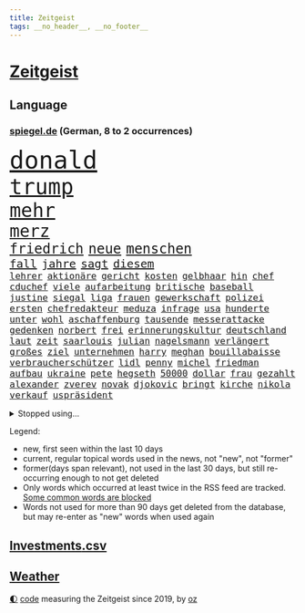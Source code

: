 ```yaml
---
title: Zeitgeist
tags: __no_header__, __no_footer__
---
```


# [Zeitgeist](https://oliz.io/zeitgeist/)

## Language

<h3><a href="https://www.spiegel.de" target="_blank">spiegel.de</a> (German, 8 to 2 occurrences)</h3>
<p style="font-family:monospace">
<span style="font-size:32pt"><a href="news_links.html#donald" class="current">donald</a></span>
<br>
<span style="font-size:28pt"><a href="news_links.html#trump" class="current">trump</a></span>
<br>
<span style="font-size:25pt"><a href="news_links.html#mehr" class="current">mehr</a></span>
<br>
<span style="font-size:22pt"><a href="news_links.html#merz" class="current">merz</a></span>
<br>
<span style="font-size:18pt"><a href="news_links.html#friedrich" class="current">friedrich</a></span>
<span style="font-size:18pt"><a href="news_links.html#neue" class="current">neue</a></span>
<span style="font-size:18pt"><a href="news_links.html#menschen" class="current">menschen</a></span>
<br>
<span style="font-size:15pt"><a href="news_links.html#fall" class="current">fall</a></span>
<span style="font-size:15pt"><a href="news_links.html#jahre" class="current">jahre</a></span>
<span style="font-size:15pt"><a href="news_links.html#sagt" class="current">sagt</a></span>
<span style="font-size:15pt"><a href="news_links.html#diesem" class="current">diesem</a></span>
<br>
<span style="font-size:12pt"><a href="news_links.html#lehrer" class="current">lehrer</a></span>
<span style="font-size:12pt"><a href="news_links.html#aktionäre" class="current">aktionäre</a></span>
<span style="font-size:12pt"><a href="news_links.html#gericht" class="current">gericht</a></span>
<span style="font-size:12pt"><a href="news_links.html#kosten" class="current">kosten</a></span>
<span style="font-size:12pt"><a href="news_links.html#gelbhaar" class="current">gelbhaar</a></span>
<span style="font-size:12pt"><a href="news_links.html#hin" class="current">hin</a></span>
<span style="font-size:12pt"><a href="news_links.html#chef" class="current">chef</a></span>
<span style="font-size:12pt"><a href="news_links.html#cduchef" class="current">cduchef</a></span>
<span style="font-size:12pt"><a href="news_links.html#viele" class="current">viele</a></span>
<span style="font-size:12pt"><a href="news_links.html#aufarbeitung" class="current">aufarbeitung</a></span>
<span style="font-size:12pt"><a href="news_links.html#britische" class="current">britische</a></span>
<span style="font-size:12pt"><a href="news_links.html#baseball" class="current">baseball</a></span>
<span style="font-size:12pt"><a href="news_links.html#justine" class="new">justine</a></span>
<span style="font-size:12pt"><a href="news_links.html#siegal" class="new">siegal</a></span>
<span style="font-size:12pt"><a href="news_links.html#liga" class="current">liga</a></span>
<span style="font-size:12pt"><a href="news_links.html#frauen" class="current">frauen</a></span>
<span style="font-size:12pt"><a href="news_links.html#gewerkschaft" class="current">gewerkschaft</a></span>
<span style="font-size:12pt"><a href="news_links.html#polizei" class="current">polizei</a></span>
<span style="font-size:12pt"><a href="news_links.html#ersten" class="current">ersten</a></span>
<span style="font-size:12pt"><a href="news_links.html#chefredakteur" class="new">chefredakteur</a></span>
<span style="font-size:12pt"><a href="news_links.html#meduza" class="new">meduza</a></span>
<span style="font-size:12pt"><a href="news_links.html#infrage" class="current">infrage</a></span>
<span style="font-size:12pt"><a href="news_links.html#usa" class="current">usa</a></span>
<span style="font-size:12pt"><a href="news_links.html#hunderte" class="current">hunderte</a></span>
<span style="font-size:12pt"><a href="news_links.html#unter" class="current">unter</a></span>
<span style="font-size:12pt"><a href="news_links.html#wohl" class="current">wohl</a></span>
<span style="font-size:12pt"><a href="news_links.html#aschaffenburg" class="new">aschaffenburg</a></span>
<span style="font-size:12pt"><a href="news_links.html#tausende" class="current">tausende</a></span>
<span style="font-size:12pt"><a href="news_links.html#messerattacke" class="new">messerattacke</a></span>
<span style="font-size:12pt"><a href="news_links.html#gedenken" class="current">gedenken</a></span>
<span style="font-size:12pt"><a href="news_links.html#norbert" class="current">norbert</a></span>
<span style="font-size:12pt"><a href="news_links.html#frei" class="current">frei</a></span>
<span style="font-size:12pt"><a href="news_links.html#erinnerungskultur" class="current">erinnerungskultur</a></span>
<span style="font-size:12pt"><a href="news_links.html#deutschland" class="current">deutschland</a></span>
<span style="font-size:12pt"><a href="news_links.html#laut" class="current">laut</a></span>
<span style="font-size:12pt"><a href="news_links.html#zeit" class="current">zeit</a></span>
<span style="font-size:12pt"><a href="news_links.html#saarlouis" class="new">saarlouis</a></span>
<span style="font-size:12pt"><a href="news_links.html#julian" class="current">julian</a></span>
<span style="font-size:12pt"><a href="news_links.html#nagelsmann" class="current">nagelsmann</a></span>
<span style="font-size:12pt"><a href="news_links.html#verlängert" class="current">verlängert</a></span>
<span style="font-size:12pt"><a href="news_links.html#großes" class="current">großes</a></span>
<span style="font-size:12pt"><a href="news_links.html#ziel" class="current">ziel</a></span>
<span style="font-size:12pt"><a href="news_links.html#unternehmen" class="current">unternehmen</a></span>
<span style="font-size:12pt"><a href="news_links.html#harry" class="current">harry</a></span>
<span style="font-size:12pt"><a href="news_links.html#meghan" class="current">meghan</a></span>
<span style="font-size:12pt"><a href="news_links.html#bouillabaisse" class="new">bouillabaisse</a></span>
<span style="font-size:12pt"><a href="news_links.html#verbraucherschützer" class="current">verbraucherschützer</a></span>
<span style="font-size:12pt"><a href="news_links.html#lidl" class="new">lidl</a></span>
<span style="font-size:12pt"><a href="news_links.html#penny" class="current">penny</a></span>
<span style="font-size:12pt"><a href="news_links.html#michel" class="current">michel</a></span>
<span style="font-size:12pt"><a href="news_links.html#friedman" class="current">friedman</a></span>
<span style="font-size:12pt"><a href="news_links.html#aufbau" class="current">aufbau</a></span>
<span style="font-size:12pt"><a href="news_links.html#ukraine" class="current">ukraine</a></span>
<span style="font-size:12pt"><a href="news_links.html#pete" class="current">pete</a></span>
<span style="font-size:12pt"><a href="news_links.html#hegseth" class="current">hegseth</a></span>
<span style="font-size:12pt"><a href="news_links.html#50000" class="current">50000</a></span>
<span style="font-size:12pt"><a href="news_links.html#dollar" class="current">dollar</a></span>
<span style="font-size:12pt"><a href="news_links.html#frau" class="current">frau</a></span>
<span style="font-size:12pt"><a href="news_links.html#gezahlt" class="current">gezahlt</a></span>
<span style="font-size:12pt"><a href="news_links.html#alexander" class="current">alexander</a></span>
<span style="font-size:12pt"><a href="news_links.html#zverev" class="current">zverev</a></span>
<span style="font-size:12pt"><a href="news_links.html#novak" class="current">novak</a></span>
<span style="font-size:12pt"><a href="news_links.html#djokovic" class="current">djokovic</a></span>
<span style="font-size:12pt"><a href="news_links.html#bringt" class="current">bringt</a></span>
<span style="font-size:12pt"><a href="news_links.html#kirche" class="current">kirche</a></span>
<span style="font-size:12pt"><a href="news_links.html#nikola" class="new">nikola</a></span>
<span style="font-size:12pt"><a href="news_links.html#verkauf" class="current">verkauf</a></span>
<span style="font-size:12pt"><a href="news_links.html#uspräsident" class="current">uspräsident</a></span>
</p>
<details>
<summary>Stopped using...</summary>
<p class="former" style="font-size:12pt">
angela(1555) merkel(1555) befinden(1554) evakuiert(1554) gefährliche(1554) also(1553) amsterdam(1553) belarus(1553) beobachten(1553) hsv(1553) hört(1553) brüssel(1552) märz(1552) sv(1552) unabhängige(1552) wechseln(1552) arbeitnehmer(1551) erklärung(1551) geschäfte(1551) jedem(1551) pflege(1551) erschossen(1550) gefährlichen(1550) gewaltig(1550) tragen(1550) verfolgen(1550) angeklagte(1549) beispielen(1549) daher(1549) entdeckte(1549) fielen(1549) kolumnist(1549) kraftvoll(1549) literatur(1549) reißt(1549) ronaldo(1549) zuschauer(1549) ankündigung(1548) carsten(1548) donnerstag(1548) einigung(1548) landtag(1548) philippinen(1548) besitzer(1547) gastgeber(1547) niedersachsen(1547) zeitweise(1547) bestellt(1546) brücke(1546) bundesrepublik(1546) dauerhaft(1546) freiheitsstrafe(1546) herbst(1546) litauen(1546) sichern(1546) spekuliert(1546) wettbewerb(1546) 2019(1545) rettet(1545) schiedsrichter(1545) stolz(1545) texas(1545) entwurf(1544) erinnern(1544) fußballprofi(1544) nordsee(1544) polens(1544) 31(1543) bestimmt(1543) bundesstaat(1543) enthüllt(1543) netzwerk(1543) sports(1543) tötung(1543) augsburg(1542) ausfallen(1542) beschlossen(1542) stammt(1542) verbindet(1542) beziehungen(1541) empört(1541) i(1541) projekt(1541) regt(1541) trainiert(1541) 3(1540) erneuten(1540) nürnberg(1540) distanz(1539) produktion(1539) ii(1538) schaffte(1538) kontakte(1537) jüngere(1536) triumph(1534) zurückgegangen(1534) gesetze(1533) schäden(1533) vieles(1533) belegen(1532) geprägt(1531) meinen(1531) mission(1531) presse(1531) züge(1531) halb(1530) heftigen(1530) mehrerer(1530) münster(1530) einschränkungen(1528) bestmarke(1527) konkrete(1527) umgeht(1523) rettung(1522) gehörte(1521) munition(1516) katharina(1507) maschinen(1484) berichtete(1458) gestanden(1330) sammelt(1293) truppe(1292) verdi(1290) freigesprochen(1274) verbunden(1273) verurteilung(1269) 700(1246) kameras(1244) konzerns(1242) erkrankte(1240) ukrainischer(1238) angestellten(1220) entstanden(1205) vorfeld(1194) regierungschefin(1179) elke(1176) heidenreich(1176) wichtiges(1174) roth(1158) luftwaffe(1153) einziger(1131) ukrainer(1117) gefechte(1101) genehmigt(1101) propaganda(1099) afrikanischen(1075) herausgefunden(1072) verantwortlichen(1059) baustelle(1027) hochrangigen(1022) wall(1006) aufeinander(980) grünenpolitikerin(960) kaffee(944) misshandelt(938) profi(936) neustart(926) partnerin(919) verstoßen(918) verzeichnet(918) rettungsaktion(907) folgten(904) chinesen(899) drohnenangriff(894) island(888) subventionen(886) führten(880) raten(876) 63(872) ereignet(850) zurückkehren(850) aviv(834) einsamkeit(833) grenzgebiet(824) methoden(822) pakete(822) pjöngjang(819) forschung(811) erreichbar(792) ausgemacht(787) redet(780) abbauen(776) pop(769) verbindungen(767) wechselte(766) mächtige(762) tauchte(750) legendäre(749) perfekten(748) fahnder(738) sachsens(727) erleidet(726) flaschen(720) ricarda(717) ständig(714) freiwillige(705) jäger(704) niederländischen(701) schweres(698) vermeintliche(692) uefa(691) außergewöhnlich(687) panik(687) ministerpräsidenten(685) uhren(685) aufträge(682) 15jähriger(671) rio(669) angenommen(667) laden(667) kreuz(665) betreiben(663) dringen(661) fließen(661) björn(659) diplomatische(648) heimlich(648) schließung(647) angerichtet(642) dringt(634) schottischen(629) amtsinhaber(628) jagen(618) forscherin(615) kretschmer(610) arabischen(608) lied(607) zürich(606) rechter(604) gelände(597) schockiert(596) schlagabtausch(594) gehandelt(590) bundeshaushalt(589) fürth(580) wuchs(579) zwischenfall(568) basis(565) selben(565) 2013(564) milliardenschweren(560) fußballem(553) prägte(553) stellenabbau(550) flieger(548) erweitert(545) stockt(541) bewaffnete(536) desaster(536) politikerinnen(535) schönste(531) staus(530) häfen(528) stützen(525) 96(512) militärhilfe(511) nordkoreas(501) 03(497) afdchef(494) goldenen(494) umgehend(494) beute(492) fußballfans(484) weitet(484) tvsender(483) moritz(477) lebende(472) getöteter(469) verheiratet(467) raumstation(458) medizinische(457) tabellenführung(455) taugen(453) asylverfahren(452) hinterlässt(450) emotionaler(444) erfindung(444) gewähren(432) kilo(430) adam(423) recep(421) tayyip(421) beyoncé(415) beschuldigte(414) stellten(414) influencerin(413) verhält(411) bombardiert(410) produzent(408) wisconsin(408) gespalten(407) figur(402) islamische(398) bedrängnis(393) südosten(390) unwahrscheinlich(390) trauen(389) buchempfehlungen(385) positives(385) vergleichsweise(385) riesigen(383) aufgebaut(382) ermittlungsverfahren(381) zeitalter(381) is(380) astronauten(378) iss(378) aufstellen(377) hektar(375) finanziellen(372) temu(370) bunker(368) rutscht(366) australischer(362) ehren(351) allgegenwärtig(343) fehlenden(343) matteo(343) potsdam(341) indes(339) 160(338) spottet(337) harvey(334) erleichtert(333) potsdamer(333) reihenweise(333) trick(330) minderjährigen(328) verbotene(328) schwein(327) plänen(326) marathon(325) realistische(324) alzheimer(323) begeistern(323) fraglich(323) hing(322) ausmacht(319) gerieten(318) falscher(316) garweg(315) potter(314) pferde(312) übertrieben(312) fair(311) vermittler(311) sitze(310) rihanna(308) 35000(306) mitmachen(305) fremden(304) heilbronn(303) ehen(302) erfüllung(301) jacht(301) tasche(299) angeschlagene(298) lizenz(296) operationen(296) pogačar(296) tadej(296) andrang(295) segeln(292) verstappen(292) geringer(291) porträt(287) panne(283) rekonstruieren(283) einblick(281) afdabgeordneter(280) unseres(278) bekannter(277) faktencheck(276) ruhrgebiet(275) studien(274) verläuft(273) vorfahren(272) fußballbund(271) fußballers(269) bräuchte(264) relativ(258) chinese(256) mischt(256) diplomatischen(255) vergisst(254) entgeht(253) weltgrößten(252) konzerten(251) regelung(251) usgericht(251) bmw(250) fuchs(250) kriselnden(248) gezielten(246) jessica(244) menschheit(244) premiers(243) euphorie(242) kadyrow(242) ramsan(242) polarisiert(241) raumschiff(241) kommentare(240) leitete(240) geldwäsche(239) begeisterung(238) flüchtlingslager(238) gene(238) hitlers(238) mercedesbenz(238) 21jährige(236) flop(236) verbrecher(236) verpassten(236) unbekanntes(235) tischtennis(234) mysteriösen(232) heidenreichs(231) m(231) beschließen(230) einzig(228) planten(228) afrikanische(227) auseinandersetzungen(226) fernost(226) vergleichen(224) veronika(224) griechische(222) schumachers(222) christen(221) staatsbesuch(220) googles(218) shitstorm(218) stich(218) ausgebrannt(217) kigenerierten(216) stadtverwaltung(216) verschwörungsmythen(216) durchschnittlich(211) verwaltungsgericht(211) gabe(210) rohr(210) anfangs(208) verwüstet(208) existieren(207) verzehr(207) cockpit(206) zurückzahlen(206) indische(205) lauern(205) seltenen(204) zwischenzeitlich(202) spuckt(201) grünenabgeordnete(200) grüner(200) fußballspiel(199) nachtzug(199) bundeskriminalamt(198) kräftige(198) vielfalt(196) postings(195) strebt(195) rechtliche(194) hogan(192) leeren(192) moderierte(192) abgerissen(191) englands(191) look(190) meiner(190) gündoğan(189) i̇lkay(189) zulassung(189) brat(188) passende(188) usmilitär(188) medikament(187) ruf(187) erfinden(186) nations(184) zeichnen(184) blutige(182) erwischt(182) strenge(181) wahrscheinlicher(180) erotik(179) oberfläche(179) selbstzweifel(179) afdwähler(178) krankenwagen(178) waffengewalt(176) erkunden(175) heimwm(175) satellitenbilder(174) gewaltsame(173) niedrigsten(173) verkörpert(173) zuspruch(173) clips(172) cnn(172) geschah(172) erpressung(170) löschen(168) vorgeschlagen(168) überfiel(168) 83(167) erschöpfung(167) gruppenphase(167) age(166) schwimmt(166) mafia(165) martina(165) sekte(165) 25000(164) finanzministerin(164) gewehr(164) sparprogramm(164) knüpfen(163) potenzielle(163) behauptete(161) dir(160) transport(160) kolumbianischen(159) lächerlich(159) iron(158) analysen(157) 73(156) ausgestattet(156) eigenschaften(156) sechsten(156) funktion(155) bond(153) gegenschlag(152) verzeihung(152) riese(151) längeren(150) racing(150) renate(150) rennfahrer(149) rufe(149) entschuldigte(148) gründlich(148) sprengsatz(147) umweltkatastrophe(147) 1993(146) gemeinsamkeiten(146) einladen(145) ifoindex(145) kunstwerke(145) valley(145) zurückschlagen(144) weltrekorde(143) ermöglicht(142) riskant(142) autokrat(141) charts(140) signale(140) hergestellt(139) ceo(138) terroranschlag(138) australische(137) neumann(137) würzburg(137) abgebaut(136) asiatischen(136) autofahrten(136) filialen(136) sparpläne(136) biologische(135) jamie(135) landstraßen(135) stritt(135) enthoben(134) ifoinstituts(134) verbannt(134) verweis(134) hassan(133) berufliche(132) diplomaten(132) erstattet(132) frauenrechte(132) arbeitsplätze(131) lava(131) ajax(130) ikea(130) polnischer(130) brasilianischen(129) steuerzahler(129) überrumpelt(129) bauarbeiten(128) fußballweltverband(128) libyen(128) verkörperte(127) basketballweltmeister(126) betäubt(126) burkhard(126) echt(126) dietmar(125) gunn(125) 007(124) anschlags(124) einzusetzen(124) globaler(124) mpox(124) nachhaltig(124) mpoxvariante(123) spieltag(123) trost(123) videospiele(123) witze(123) beweis(122) finanzexperte(122) zwangsweise(122) angeschossen(121) h(121) ladesäulen(121) mahnung(121) miss(121) sc(119) sobald(119) alex(118) erreger(118) gefördert(118) kloeppel(118) unverzichtbar(118) festgenommene(117) karsten(117) emiraten(116) langsamer(116) ten(116) befugnisse(115) begleichen(115) gestiegenen(115) südfrankreich(115) aufhört(114) bundesrichter(114) restauriert(114) sportlern(114) essenziell(113) vergabe(113) abgeschnitten(112) alleine(112) besatzungsmitglieder(112) bestätigten(112) abc(111) apprentice(111) vwchef(111) zulässig(111) teuersten(110) auslosung(109) dfbkapitän(109) dua(109) hoppenstedt(109) lipa(109) notwendig(109) udo(109) eingestuften(108) verunglückten(108) horrenden(107) ding(106) dreieinhalb(106) elversberg(106) hama(106) inland(106) lebensmittelpreise(105) vermittelt(103) achillessehne(102) aston(102) lebender(102) spiegelrecherchen(102) dreier(101) enttäuschungen(101) exrafterrorist(100) infiziert(100) vergewaltigungsprozess(100) rätselhaften(99) schwergewicht(99) eingeliefert(98) einziehen(98) indigene(98) jordanien(98) rtl+(98) tiktokstar(98) tvmoderator(98) flutopfer(97) ufer(97) bescheid(96) fabriken(96) juristischen(96) techno(96) usedom(96) autofahrern(95) fernzuhalten(95) stunts(95) wmqualifikation(95) bösen(94) rockstar(94) ursprung(94) verwandten(94) ausgebeutet(93) günstigere(93) streamingdienst(93) volkswagens(93) weltfußballer(93) bomber(91) country(91) verbotenen(91) afc(90) hermann(90) raabs(90) schlüsse(90) todesurteil(90) verroht(90) 17jährigen(89) a6(89) augenarzt(89) billig(89) erpresser(89) gewaschen(89) igor(89) misere(89) tierischen(89) hape(88) kerkeling(88) passend(88) sechsjährige(88) verstorbenem(88) führungspersonal(87) lehmann(87) nsdap(87) täuschte(87) unterschiedliche(87) billiger(86) erschreckend(86) frische(86) prozessbeginn(86) sensible(86) bundespartei(85) dementsprechend(85) filmförderung(85) gestützt(85) giro(85) minutenprotokoll(85) neuverfilmung(85) seebrücke(85) segeberg(85) techniker(85) zusammenbringt(85) gedankenkarussell(84) kapitäns(84) machtoption(84) massenmörder(84) nachgefragt(84) pubs(84) schenken(84) tarifgespräche(84) überwältigt(84) ergeht(83) flugobjekte(83) schrammt(83) wohnhäuser(83) aktueller(82) esse(82) kräftigen(82) semester(82) transsexuelle(82) lev(81) oregon(81) seltsames(81) vorhersage(81) adnoc(80) beheben(80) covestro(80) erik(80) führungskräfte(80) kern(80) telefonnummer(80) ölkonzern(80) arafat(79) bezogen(79) hollywoodschauspieler(79) schmieden(79) transfermarkt(79) fehleinschätzung(78) fünfjährige(78) jersey(78) kabine(78) landesinneren(78) stanley(78) tötungsdelikts(78) unvorhergesehenen(78) bedrohte(77) gedenkt(77) ingenieure(77) kristina(77) menü(77) pflegeversicherung(77) beispielloser(76) dankbarkeit(76) geoffrey(76) kürzel(76) sportvereinen(76) autokennzeichen(75) kategorie(75) 50jährige(74) didi(74) geburtenrate(74) heizungsgesetz(74) höchstens(74) sperrung(74) produktionskosten(73) rekrutierung(73) spiegeltexte(73) unerreichbar(73) winzig(73) engelshaar(72) exklusiv(72) gebäuden(72) kitamisere(72) pistazienfüllung(72) schokolade(72) zusammenarbeiten(72) bibel(71) britta(71) epos(71) freundlicher(71) kita(71) präsenz(71) regierungschefs(71) rekordniveau(71) sandberg(71) spiegelkorrespondentin(71) bundesrat(70) deckte(70) dunkelheit(70) heftigem(70) knapper(70) spitzenspiel(70) apokalypse(69) erzieher(69) erzieherinnen(69) gleichgesinnten(69) wahnsinnig(69) avignonprozess(68) fortan(68) herrschte(68) kantersieg(68) lachen(68) meilenstein(68) mobilfunk(68) passe(68) strukturellen(68) adventskalender(67) ernüchternd(67) familienpolitik(67) finn(67) hefter(67) spohr(67) studios(67) unternehmensberater(67) verdienenden(67) bröckeln(66) absoluter(65) anfliegende(65) effiziente(65) entlastungen(65) floss(65) grundschule(65) schubert(65) topverdiener(65) verstorbener(65) antike(64) delfine(64) erkältung(64) spalten(64) superman(64) werkstattkosten(64) 80000(63) schlappe(63) bas(62) beleg(62) bärbel(62) door(62) guido(62) kasan(62) krisenherden(62) modellen(62) steuerentlastungen(62) tarifstreit(62) verbrennen(62) weiden(62) aka(61) andrij(61) gefährdung(61) klimageld(61) liv(61) selfcare(61) sexpartys(61) strömquist(61) verwandte(61) fahre(60) fußballliga(60) gelder(60) geldtransportbranche(60) greuther(60) mietpreisbremse(60) nordgaza(60) rüstungsexporte(60) schachweltmeister(60) spiegelde(60) journal(59) leuven(59) noalynn(59) vertretungen(59) kraftvolle(58) bewunderung(57) dunkles(57) kredit(57) that(57) verschenkt(57) bestehe(56) nordosten(56) offizieller(56) tierschutz(56) tortur(56) waggons(56) 13jährigen(55) 39(55) ausdruck(55) bedrohungen(55) blatt(55) deutschkolumne(55) grenell(55) hag(55) hinterließ(55) kostümiert(55) megaprojekt(55) nova(55) 78(54) geldautomatensprenger(54) gysi(54) krankgeschrieben(54) luftaufnahmen(54) löhne(54) rúben(54) taurusmarschflugkörper(54) topdiplomaten(54) verfilmt(54) elbtower(53) helena(53) kalkulieren(53) mahnte(53) propagandashow(53) sound(53) verspätet(53) zurückgeholt(53) ökonomische(53) bosnien(52) eingeleitet(52) hamburgs(52) kleinsten(52) sexismus(52) usbotschafter(52) angebliches(51) gesundheitsrisiken(51) klimaziele(51) sexy(51) süßes(51) versetzte(51) wiedereröffnet(51) bournemouth(50) gespür(50) glänzen(50) kommissarin(50) mobile(50) schulzeit(50) university(50) absoluten(49) anrufer(49) nets(49) sparplan(49) verstieß(49) village(49) abouchaker(48) beliebte(48) beten(48) bundestagspräsidentin(48) facebookpost(48) herausgegeben(48) millionenstrafe(48) neckar(48) spiegeltvreporter(48) urwald(48) augenblick(47) drittligist(47) koalitionsstreit(47) orlando(47) smartwatch(47) smog(47) strafverfahren(47) usbörse(47) verkleideter(47) homosexuelle(46) jesus(46) maccabi(46) rechnete(46) schweinen(46) bahnfahren(45) gröner(45) kathedrale(45) kleinste(45) tansania(45) transparent(45) ausreichenden(44) außenministers(44) echtheit(44) kinderkrankenhaus(44) künast(44) mitbringen(44) russlandfreundlichen(44) feuerwerkskörpern(43) frühestens(43) kukies(43) sprint(43) wehtun(43) wirtschaftsweisen(43) bratsommer(42) involviert(42) münchnerinnen(42) rückführung(42) verhöhnt(42) atalanta(41) impfquoten(41) bergamo(40) beschlüsse(40) bildungsweg(40) innovative(40) ozean(40) popkonzert(40) rituale(40) sozialdemokratin(40) streaming(40) weiterfahren(40) dortige(39) fahrplan(39) kennzeichen(39) personalentscheidungen(39) spielchen(39) abkehr(38) einlegen(38) gekündigte(38) mittelgebirgen(38) bundestages(37) delegation(37) entschädigungen(37) esslingen(37) etablierte(37) haldenwang(37) kay(37) lästige(37) malte(37) scholz'(37) unerfahrenen(37) versicherten(37) columbus(36) levi(36) unsicheren(36) autoreifen(35) christdemokrat(35) graça(35) keineswegs(35) peters(35) weihnachtsferien(35) bisheriger(34) erschütternd(34) resilienz(34) telefonat(34) erpressen(33) funkspruch(33) hort(33) kaufmann(33) rentensystem(33) schuldgefühle(33) verwundete(33) begehrt(32) comicfigur(32) dringender(32) einspruch(32) entfesselt(32) gans(32) gebaute(32) gesteckt(32) grundsteuer(32) tanz(32) fluchen(31) grauens(31) janeiro(31) kalte(31) interpretieren(30) kleid(30) kulturstaatsministerin(30) lieferengpässen(30) religion(30) stadtteilen(30) terminiert(30) dutzendfache(29) hsvtrainer(29) jahrzehnts(29) leerstand(29) schmerzlich(29) tarif(29) ältestes(29) überzeugten(29) zulieferern(28) dichter(27) fabrik(27) höhen(27) jugendschutz(27) notbremse(27) r(27) sbahn(27) spießig(27) verrate(27) augenblicke(26) birgt(26) entwürfe(26) museums(26) ortschaften(26) speisen(26) startrainer(26) timo(26) wohlhabenden(26) zehnjährigen(26) 2005(25) bezieht(25) general(25) knappheit(25) nuklearen(25) rumäniens(25) sehnsuchtsort(25) verlauf(25) ach(24) feuerte(24) gnirke(24) landeskriminalamt(24) moskauer(24) personalnot(24) sag(24) sprüche(24) wärmeversorgung(24) abwasser(23) kinderlähmung(23) polioviren(23) rheinischbergischen(23) tarifkonflikt(23) tränengas(23) aufklärt(22) christkind(22) herrn(22) komödien(22) regierenden(22) traditionen(22) völkerrecht(22) beatle(21) dommaraju(21) erledigen(21) fluggesellschaft(21) grübeln(21) gukesh(21) handelskrieg(21) lichterglanz(21) rebellen(21) selbstoptimierung(21) spionierte(21) wohnungsmarkt(21) zurückgerufen(21) benz(20) bielefeld(20) brutaler(20) einziges(20) geflüchteter(20) großstadt(20) handelskriegs(20) neuester(20) pfälzerwald(20) strategiepapier(20) brian(19) games(19) grimm(19) mariupol(19) thompson(19) torwarts(19) uboote(19) gerutscht(18) medizinischen(18) steigert(18) verleumdungsklage(18) höhle(17) natomitgliedschaft(17) ubooten(17) wiedergewählt(17) zuließ(17) assads(16) feigenbaums(16) interimstrainer(16) kürzesten(16) mache(16) merlin(16) neuss(16) polzin(16) rasoulof(16) rupert(16) saat(16) überraschungen(16) ausdrücklich(15) ausfuhr(15) diwstudie(15) dramé(15) festlichen(15) interessieren(15) mouhamed(15) verbrauchern(15) verona(15) wiederum(15) ernsten(14) günstigste(14) ifoumfrage(14) konkurrieren(14) mammut(14) schauspielerinnen(14) verschlechtert(14) amüsiert(13) entfliehen(13) eujustizkommissar(13) luigi(13) möller(13) reynders(13) amateurvideos(12) assadfamilie(12) blind(12) boni(12) freigegeben(12) lernte(12) problemlos(12) syrerinnen(12) tänzerinnen(12) verbrennungsmotor(12) angekurbelt(11) drucks(11) einnahme(11) summen(11) volksbank(11)
</p>
</details>
<p>Legend:
<ul>
<li><span class="new">new</span>, first seen within the last 10 days</li>
<li><span class="current">current</span>, regular topical words used in the news, not "new", not "former"</li>
<li><span class="former">former(days span relevant)</span>, not used in the last 30 days, but still re-occurring enough to not get deleted</li>
<li>Only words which occurred at least twice in the RSS feed are tracked. <a href="language/filters.py">Some common words are blocked</a></li>
<li>Words not used for more than 90 days get deleted from the database, but may re-enter as "new" words when used again</li>
</ul>
</p>

## [Investments](investments.html)[.csv](investments.csv)

## [Weather](weather.html)

<footer>
<a href="javascript:toggleTheme()" class="nav">🌓</a>
<a href="https://github.com/ooz/zeitgeist">code</a> measuring the Zeitgeist since 2019, by <a href="https://oliz.io">oz</a>
</footer>
